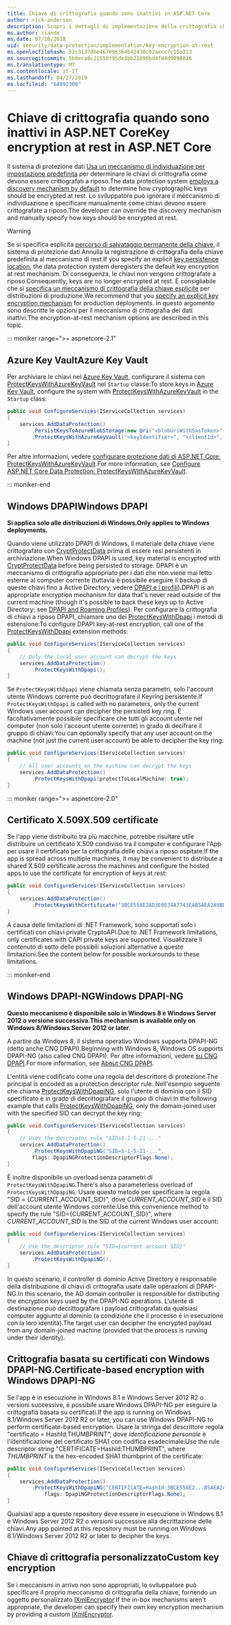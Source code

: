 ```yaml
---
title: Chiave di crittografia quando sono inattivi in ASP.NET Core
author: rick-anderson
description: Scopri i dettagli di implementazione della crittografia chiave di protezione dei dati di ASP.NET Core inattivi.
ms.author: riande
ms.date: 07/16/2018
uid: security/data-protection/implementation/key-encryption-at-rest
ms.openlocfilehash: 52c3137dbe467096364b42430c92aecc7c15e313
ms.sourcegitcommit: 5b0eca8c21550f95de3bb21096bd4fd4d9098026
ms.translationtype: MT
ms.contentlocale: it-IT
ms.lasthandoff: 04/27/2019
ms.locfileid: "64892308"
---
```

# <a name="key-encryption-at-rest-in-aspnet-core"></a><span data-ttu-id="e799d-103">Chiave di crittografia quando sono inattivi in ASP.NET Core</span><span class="sxs-lookup"><span data-stu-id="e799d-103">Key encryption at rest in ASP.NET Core</span></span>

<span data-ttu-id="e799d-104">Il sistema di protezione dati [Usa un meccanismo di individuazione per impostazione predefinita](xref:security/data-protection/configuration/default-settings) per determinare le chiavi di crittografia come devono essere crittografati a riposo.</span><span class="sxs-lookup"><span data-stu-id="e799d-104">The data protection system [employs a discovery mechanism by default](xref:security/data-protection/configuration/default-settings) to determine how cryptographic keys should be encrypted at rest.</span></span> <span data-ttu-id="e799d-105">Lo sviluppatore può ignorare il meccanismo di individuazione e specificare manualmente come chiavi devono essere crittografate a riposo.</span><span class="sxs-lookup"><span data-stu-id="e799d-105">The developer can override the discovery mechanism and manually specify how keys should be encrypted at rest.</span></span>

> [!WARNING]
> <span data-ttu-id="e799d-106">Se si specifica esplicita [percorso di salvataggio permanente della chiave](xref:security/data-protection/implementation/key-storage-providers), il sistema di protezione dati Annulla la registrazione di crittografia della chiave predefinita al meccanismo di rest.</span><span class="sxs-lookup"><span data-stu-id="e799d-106">If you specify an explicit [key persistence location](xref:security/data-protection/implementation/key-storage-providers), the data protection system deregisters the default key encryption at rest mechanism.</span></span> <span data-ttu-id="e799d-107">Di conseguenza, le chiavi non vengono crittografate a riposo.</span><span class="sxs-lookup"><span data-stu-id="e799d-107">Consequently, keys are no longer encrypted at rest.</span></span> <span data-ttu-id="e799d-108">È consigliabile che si [specifica un meccanismo di crittografia della chiave esplicite](xref:security/data-protection/implementation/key-encryption-at-rest) per distribuzioni di produzione.</span><span class="sxs-lookup"><span data-stu-id="e799d-108">We recommend that you [specify an explicit key encryption mechanism](xref:security/data-protection/implementation/key-encryption-at-rest) for production deployments.</span></span> <span data-ttu-id="e799d-109">In questo argomento sono descritte le opzioni per il meccanismo di crittografia dei dati inattivi.</span><span class="sxs-lookup"><span data-stu-id="e799d-109">The encryption-at-rest mechanism options are described in this topic.</span></span>

::: moniker range=">= aspnetcore-2.1"

## <a name="azure-key-vault"></a><span data-ttu-id="e799d-110">Azure Key Vault</span><span class="sxs-lookup"><span data-stu-id="e799d-110">Azure Key Vault</span></span>

<span data-ttu-id="e799d-111">Per archiviare le chiavi nel [Azure Key Vault](https://azure.microsoft.com/services/key-vault/), configurare il sistema con [ProtectKeysWithAzureKeyVault](/dotnet/api/microsoft.aspnetcore.dataprotection.azuredataprotectionbuilderextensions.protectkeyswithazurekeyvault) nel `Startup` classe:</span><span class="sxs-lookup"><span data-stu-id="e799d-111">To store keys in [Azure Key Vault](https://azure.microsoft.com/services/key-vault/), configure the system with [ProtectKeysWithAzureKeyVault](/dotnet/api/microsoft.aspnetcore.dataprotection.azuredataprotectionbuilderextensions.protectkeyswithazurekeyvault) in the `Startup` class:</span></span>

```csharp
public void ConfigureServices(IServiceCollection services)
{
    services.AddDataProtection()
        .PersistKeysToAzureBlobStorage(new Uri("<blobUriWithSasToken>"))
        .ProtectKeysWithAzureKeyVault("<keyIdentifier>", "<clientId>", "<clientSecret>");
}
```

<span data-ttu-id="e799d-112">Per altre informazioni, vedere [configurare protezione dati di ASP.NET Core: ProtectKeysWithAzureKeyVault](xref:security/data-protection/configuration/overview#protectkeyswithazurekeyvault).</span><span class="sxs-lookup"><span data-stu-id="e799d-112">For more information, see [Configure ASP.NET Core Data Protection: ProtectKeysWithAzureKeyVault](xref:security/data-protection/configuration/overview#protectkeyswithazurekeyvault).</span></span>

::: moniker-end

## <a name="windows-dpapi"></a><span data-ttu-id="e799d-113">Windows DPAPI</span><span class="sxs-lookup"><span data-stu-id="e799d-113">Windows DPAPI</span></span>

<span data-ttu-id="e799d-114">**Si applica solo alle distribuzioni di Windows.**</span><span class="sxs-lookup"><span data-stu-id="e799d-114">**Only applies to Windows deployments.**</span></span>

<span data-ttu-id="e799d-115">Quando viene utilizzato DPAPI di Windows, il materiale della chiave viene crittografato con [CryptProtectData](/windows/desktop/api/dpapi/nf-dpapi-cryptprotectdata) prima di essere resi persistenti in archiviazione.</span><span class="sxs-lookup"><span data-stu-id="e799d-115">When Windows DPAPI is used, key material is encrypted with [CryptProtectData](/windows/desktop/api/dpapi/nf-dpapi-cryptprotectdata) before being persisted to storage.</span></span> <span data-ttu-id="e799d-116">DPAPI è un meccanismo di crittografia appropriato per i dati che non viene mai letto esterne al computer corrente (tuttavia è possibile eseguire il backup di queste chiavi fino a Active Directory, vedere [DPAPI e i profili](https://support.microsoft.com/kb/309408/#6)).</span><span class="sxs-lookup"><span data-stu-id="e799d-116">DPAPI is an appropriate encryption mechanism for data that's never read outside of the current machine (though it's possible to back these keys up to Active Directory; see [DPAPI and Roaming Profiles](https://support.microsoft.com/kb/309408/#6)).</span></span> <span data-ttu-id="e799d-117">Per configurare la crittografia di chiavi a riposo DPAPI, chiamare uno dei [ProtectKeysWithDpapi](/dotnet/api/microsoft.aspnetcore.dataprotection.dataprotectionbuilderextensions.protectkeyswithdpapi) i metodi di estensione:</span><span class="sxs-lookup"><span data-stu-id="e799d-117">To configure DPAPI key-at-rest encryption, call one of the [ProtectKeysWithDpapi](/dotnet/api/microsoft.aspnetcore.dataprotection.dataprotectionbuilderextensions.protectkeyswithdpapi) extension methods:</span></span>

```csharp
public void ConfigureServices(IServiceCollection services)
{
    // Only the local user account can decrypt the keys
    services.AddDataProtection()
        .ProtectKeysWithDpapi();
}
```

<span data-ttu-id="e799d-118">Se `ProtectKeysWithDpapi` viene chiamata senza parametri, solo l'account utente Windows corrente può decrittografare il Keyring persistente.</span><span class="sxs-lookup"><span data-stu-id="e799d-118">If `ProtectKeysWithDpapi` is called with no parameters, only the current Windows user account can decipher the persisted key ring.</span></span> <span data-ttu-id="e799d-119">È facoltativamente possibile specificare che tutti gli account utente nel computer (non solo l'account utente corrente) in grado di decifrare il gruppo di chiavi:</span><span class="sxs-lookup"><span data-stu-id="e799d-119">You can optionally specify that any user account on the machine (not just the current user account) be able to decipher the key ring:</span></span>

```csharp
public void ConfigureServices(IServiceCollection services)
{
    // All user accounts on the machine can decrypt the keys
    services.AddDataProtection()
        .ProtectKeysWithDpapi(protectToLocalMachine: true);
}
```

::: moniker range=">= aspnetcore-2.0"

## <a name="x509-certificate"></a><span data-ttu-id="e799d-120">Certificato X.509</span><span class="sxs-lookup"><span data-stu-id="e799d-120">X.509 certificate</span></span>

<span data-ttu-id="e799d-121">Se l'app viene distribuito tra più macchine, potrebbe risultare utile distribuire un certificato X.509 condiviso tra il computer e configurare l'App per usare il certificato per la crittografia delle chiavi a riposo ospitate:</span><span class="sxs-lookup"><span data-stu-id="e799d-121">If the app is spread across multiple machines, it may be convenient to distribute a shared X.509 certificate across the machines and configure the hosted apps to use the certificate for encryption of keys at rest:</span></span>

```csharp
public void ConfigureServices(IServiceCollection services)
{
    services.AddDataProtection()
        .ProtectKeysWithCertificate("3BCE558E2AD3E0E34A7743EAB5AEA2A9BD2575A0");
}
```

<span data-ttu-id="e799d-122">A causa delle limitazioni di .NET Framework, sono supportati solo i certificati con chiavi private CryptoAPI.</span><span class="sxs-lookup"><span data-stu-id="e799d-122">Due to .NET Framework limitations, only certificates with CAPI private keys are supported.</span></span> <span data-ttu-id="e799d-123">Visualizzare il contenuto di sotto delle possibili soluzioni alternative a queste limitazioni.</span><span class="sxs-lookup"><span data-stu-id="e799d-123">See the content below for possible workarounds to these limitations.</span></span>

::: moniker-end

## <a name="windows-dpapi-ng"></a><span data-ttu-id="e799d-124">Windows DPAPI-NG</span><span class="sxs-lookup"><span data-stu-id="e799d-124">Windows DPAPI-NG</span></span>

<span data-ttu-id="e799d-125">**Questo meccanismo è disponibile solo in Windows 8 e Windows Server 2012 o versione successiva.**</span><span class="sxs-lookup"><span data-stu-id="e799d-125">**This mechanism is available only on Windows 8/Windows Server 2012 or later.**</span></span>

<span data-ttu-id="e799d-126">A partire da Windows 8, il sistema operativo Windows supporta DPAPI-NG (detto anche CNG DPAPI).</span><span class="sxs-lookup"><span data-stu-id="e799d-126">Beginning with Windows 8, Windows OS supports DPAPI-NG (also called CNG DPAPI).</span></span> <span data-ttu-id="e799d-127">Per altre informazioni, vedere [su CNG DPAPI](/windows/desktop/SecCNG/cng-dpapi).</span><span class="sxs-lookup"><span data-stu-id="e799d-127">For more information, see [About CNG DPAPI](/windows/desktop/SecCNG/cng-dpapi).</span></span>

<span data-ttu-id="e799d-128">L'entità viene codificato come una regola del descrittore di protezione.</span><span class="sxs-lookup"><span data-stu-id="e799d-128">The principal is encoded as a protection descriptor rule.</span></span> <span data-ttu-id="e799d-129">Nell'esempio seguente che chiama [ProtectKeysWithDpapiNG](/dotnet/api/microsoft.aspnetcore.dataprotection.dataprotectionbuilderextensions.protectkeyswithdpaping), solo l'utente di dominio con il SID specificato è in grado di decrittografare il gruppo di chiavi:</span><span class="sxs-lookup"><span data-stu-id="e799d-129">In the following example that calls [ProtectKeysWithDpapiNG](/dotnet/api/microsoft.aspnetcore.dataprotection.dataprotectionbuilderextensions.protectkeyswithdpaping), only the domain-joined user with the specified SID can decrypt the key ring:</span></span>

```csharp
public void ConfigureServices(IServiceCollection services)
{
    // Uses the descriptor rule "SID=S-1-5-21-..."
    services.AddDataProtection()
        .ProtectKeysWithDpapiNG("SID=S-1-5-21-...",
        flags: DpapiNGProtectionDescriptorFlags.None);
}
```

<span data-ttu-id="e799d-130">È inoltre disponibile un overload senza parametri di `ProtectKeysWithDpapiNG`.</span><span class="sxs-lookup"><span data-stu-id="e799d-130">There's also a parameterless overload of `ProtectKeysWithDpapiNG`.</span></span> <span data-ttu-id="e799d-131">Usare questo metodo per specificare la regola "SID = {CURRENT_ACCOUNT_SID}", dove *CURRENT_ACCOUNT_SID* è il SID dell'account utente Windows corrente:</span><span class="sxs-lookup"><span data-stu-id="e799d-131">Use this convenience method to specify the rule "SID={CURRENT_ACCOUNT_SID}", where *CURRENT_ACCOUNT_SID* is the SID of the current Windows user account:</span></span>

```csharp
public void ConfigureServices(IServiceCollection services)
{
    // Use the descriptor rule "SID={current account SID}"
    services.AddDataProtection()
        .ProtectKeysWithDpapiNG();
}
```

<span data-ttu-id="e799d-132">In questo scenario, il controller di dominio Active Directory è responsabile della distribuzione di chiavi di crittografia usate dalle operazioni di DPAPI-NG.</span><span class="sxs-lookup"><span data-stu-id="e799d-132">In this scenario, the AD domain controller is responsible for distributing the encryption keys used by the DPAPI-NG operations.</span></span> <span data-ttu-id="e799d-133">L'utente di destinazione può decrittografare i payload crittografati da qualsiasi computer aggiunto al dominio (a condizione che il processo è in esecuzione con la loro identità).</span><span class="sxs-lookup"><span data-stu-id="e799d-133">The target user can decipher the encrypted payload from any domain-joined machine (provided that the process is running under their identity).</span></span>

## <a name="certificate-based-encryption-with-windows-dpapi-ng"></a><span data-ttu-id="e799d-134">Crittografia basata su certificati con Windows DPAPI-NG.</span><span class="sxs-lookup"><span data-stu-id="e799d-134">Certificate-based encryption with Windows DPAPI-NG</span></span>

<span data-ttu-id="e799d-135">Se l'app è in esecuzione in Windows 8.1 e Windows Server 2012 R2 o versioni successive, è possibile usare Windows DPAPI-NG per eseguire la crittografia basata su certificati.</span><span class="sxs-lookup"><span data-stu-id="e799d-135">If the app is running on Windows 8.1/Windows Server 2012 R2 or later, you can use Windows DPAPI-NG to perform certificate-based encryption.</span></span> <span data-ttu-id="e799d-136">Usare la stringa del descrittore regola "certificato = HashId:THUMBPRINT", dove *identificazione personale* è l'identificazione del certificato SHA1 con codifica esadecimale:</span><span class="sxs-lookup"><span data-stu-id="e799d-136">Use the rule descriptor string "CERTIFICATE=HashId:THUMBPRINT", where *THUMBPRINT* is the hex-encoded SHA1 thumbprint of the certificate:</span></span>

```csharp
public void ConfigureServices(IServiceCollection services)
{
    services.AddDataProtection()
        .ProtectKeysWithDpapiNG("CERTIFICATE=HashId:3BCE558E2...B5AEA2A9BD2575A0",
            flags: DpapiNGProtectionDescriptorFlags.None);
}
```

<span data-ttu-id="e799d-137">Qualsiasi app a questo repository deve essere in esecuzione in Windows 8.1 e Windows Server 2012 R2 o versioni successive alla decrittazione delle chiavi.</span><span class="sxs-lookup"><span data-stu-id="e799d-137">Any app pointed at this repository must be running on Windows 8.1/Windows Server 2012 R2 or later to decipher the keys.</span></span>

## <a name="custom-key-encryption"></a><span data-ttu-id="e799d-138">Chiave di crittografia personalizzato</span><span class="sxs-lookup"><span data-stu-id="e799d-138">Custom key encryption</span></span>

<span data-ttu-id="e799d-139">Se i meccanismi in arrivo non sono appropriati, lo sviluppatore può specificare il proprio meccanismo di crittografia della chiave, fornendo un oggetto personalizzato [IXmlEncryptor](/dotnet/api/microsoft.aspnetcore.dataprotection.xmlencryption.ixmlencryptor).</span><span class="sxs-lookup"><span data-stu-id="e799d-139">If the in-box mechanisms aren't appropriate, the developer can specify their own key encryption mechanism by providing a custom [IXmlEncryptor](/dotnet/api/microsoft.aspnetcore.dataprotection.xmlencryption.ixmlencryptor).</span></span>
